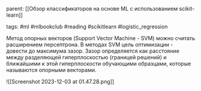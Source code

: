 parent: [[Обзор классификаторов на основе ML с использованием scikit-learn]]

tags: #ml #mlbookclub #reading #scikitlearn #logistic_regression 

Метод опорных векторов (Support Vector Machine - SVM) можно считать расширением персептрона. В методах SVM цель оптимизации - довести до максимума зазор. Зазор определяется как расстояние между разделяющей гиперплоскостью (границей решений) и ближайшими к этой гиперплоскости обучающими образцами, которые называются опорными векторами.

![[Screenshot 2023-12-03 at 01.47.28.png]]

